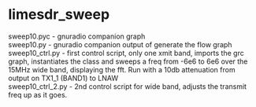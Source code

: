 # limesdr_sweep

sweep10.pyc - gnuradio companion graph<br/>
sweep10.py  - gnuradio companion output of generate the flow graph<br/>
sweep10_ctrl.py  -  first control script, only one xmit band, imports the grc graph, instantiates the class and sweeps a freq from -6e6 to 6e6 over the 15MHz wide band, displaying the fft.  Run with a 10db attenuation from output on TX1_1 (BAND1) to LNAW <br/>
sweep10_ctrl_2.py - 2nd control script for wide band, adjusts the transmit freq up as it goes.<br/>

